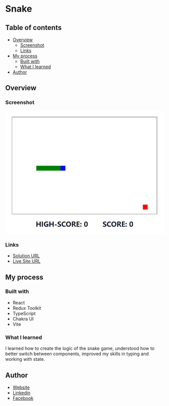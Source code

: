 # Snake

## Table of contents

- [Overview](#overview)
  - [Screenshot](#screenshot)
  - [Links](#links)
- [My process](#my-process)
  - [Built with](#built-with)
  - [What I learned](#what-i-learned)
- [Author](#author)

## Overview

### Screenshot

![Main screen](./preview/screenshot_1.png)

### Links

- [Solution URL](https://github.com/klekwedge/snake)
- [Live Site URL](https://klekwedge-snake.vercel.app/)

## My process

### Built with

- React
- Redux Toolkit
- TypeScript
- Chakra UI
- Vite

### What I learned

I learned how to create the logic of the snake game, understood how to better switch between components, improved my skills in typing and working with state.

## Author

- [Website](https://klekwedge-cv.vercel.app/)
- [Linkedin](https://www.linkedin.com/in/klekwedge/)
- [Facebook](https://www.facebook.com/klekwedge)
